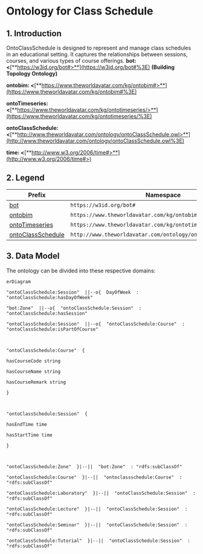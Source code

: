 
# Ontology for Class Schedule
## 1. Introduction
OntoClassSchedule is designed to represent and manage class schedules in an educational setting. It captures the relationships between sessions, courses, and various types of course offerings.
**bot: <**[**https://w3id.org/bot#>**](https://w3id.org/bot#%3E) **(Building Topology Ontology)**

**ontobim: <**[**https://www.theworldavatar.com/kg/ontobim#>**](https://www.theworldavatar.com/kg/ontobim#%3E)

**ontoTimeseries: <**[**https://www.theworldavatar.com/kg/ontotimeseries/>**](https://www.theworldavatar.com/kg/ontotimeseries/%3E)

**ontoClassSchedule: <**[**http://www.theworldavatar.com/ontology/ontoClassSchedule.owl>**](http://www.theworldavatar.com/ontology/ontoClassSchedule.owl%3E)

**time: <**[**http://www.w3.org/2006/time#>**](http://www.w3.org/2006/time#>)

## 2. Legend
| Prefix                                                                                                                  | Namespace                                           |
|---------------------------------------------------------------------------------------------------------------------------|--------------------------------------------------------------|
| [bot](https://w3id.org/bot#) | `https://w3id.org/bot#`     |
| [ontobim](https://www.theworldavatar.com/kg/ontobim#)                      | `https://www.theworldavatar.com/kg/ontobim#` |
| [ontoTimeseries](https://www.theworldavatar.com/kg/ontotimeseries/)                      | `https://www.theworldavatar.com/kg/ontotimeseries/` |
| [ontoClassSchedule](http://www.theworldavatar.com/ontology/ontoClassSchedule.owl)                      | `http://www.theworldavatar.com/ontology/ontoClassSchedule.owl` | |

## 3. Data Model
The ontology can be divided into these respective domains:
```mermaid
erDiagram

"ontoClassSchedule:Session"  ||--o{  DayOfWeek  : "ontoClassSchedule:hasDayOfWeek"

"bot:Zone"  ||--o{  "ontoClassSchedule:Session"  : "ontoClassSchedule:hasSession"

"ontoClassSchedule:Session"  ||--o{  "ontoClassSchedule:Course"  : "ontoClassSchedule:isPartOfCourse"

  

"ontoClassSchedule:Course"  {

hasCourseCode string

hasCourseName string

hasCourseRemark string

}

  

"ontoClassSchedule:Session"  {

hasEndTime time

hasStartTime time

}

  

"ontoClassSchedule:Zone"  }|--||  "bot:Zone"  : "rdfs:subClassOf"

"ontoClassSchedule:Course"  }|--||  "ontoclassschedule:Course"  : "rdfs:subClassOf"

"ontoClassSchedule:Laboratory"  }|--||  "ontoClassSchedule:Session"  : "rdfs:subClassOf"

"ontoClassSchedule:Lecture"  }|--||  "ontoClassSchedule:Session"  : "rdfs:subClassOf"

"ontoClassSchedule:Seminar"  }|--||  "ontoClassSchedule:Session"  : "rdfs:subClassOf"

"ontoClassSchedule:Tutorial"  }|--||  "ontoClassSchedule:Session"  : "rdfs:subClassOf"
```